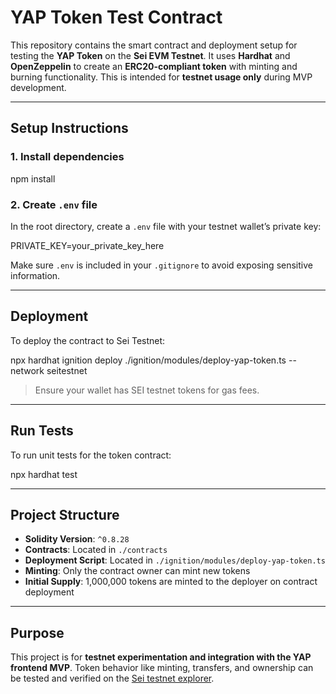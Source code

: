 # YAP Token Test Contract

This repository contains the smart contract and deployment setup for testing the **YAP Token** on the **Sei EVM Testnet**. It uses **Hardhat** and **OpenZeppelin** to create an **ERC20-compliant token** with minting and burning functionality. This is intended for **testnet usage only** during MVP development.

---

## Setup Instructions

### 1. Install dependencies
npm install


### 2. Create `.env` file

In the root directory, create a `.env` file with your testnet wallet’s private key:


PRIVATE_KEY=your_private_key_here

Make sure `.env` is included in your `.gitignore` to avoid exposing sensitive information.

---

## Deployment

To deploy the contract to Sei Testnet:

npx hardhat ignition deploy ./ignition/modules/deploy-yap-token.ts --network seitestnet

> Ensure your wallet has SEI testnet tokens for gas fees.

---

## Run Tests

To run unit tests for the token contract:

npx hardhat test

---

## Project Structure

- **Solidity Version**: `^0.8.28`
- **Contracts**: Located in `./contracts`
- **Deployment Script**: Located in `./ignition/modules/deploy-yap-token.ts`
- **Minting**: Only the contract owner can mint new tokens
- **Initial Supply**: 1,000,000 tokens are minted to the deployer on contract deployment

---

## Purpose

This project is for **testnet experimentation and integration with the YAP frontend MVP**. Token behavior like minting, transfers, and ownership can be tested and verified on the [Sei testnet explorer](https://sei.explorers.guru/).
